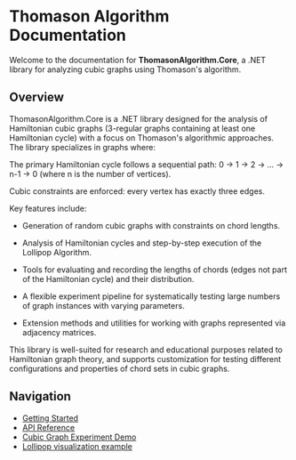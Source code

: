 # Thomason Algorithm Documentation

Welcome to the documentation for **ThomasonAlgorithm.Core**, a .NET library for analyzing cubic graphs using Thomason's algorithm.

## Overview
ThomasonAlgorithm.Core is a .NET library designed for the analysis of Hamiltonian cubic graphs (3-regular graphs containing at least one Hamiltonian cycle) with a focus on Thomason's algorithmic approaches. The library specializes in graphs where:

The primary Hamiltonian cycle follows a sequential path:
0 → 1 → 2 → ... → n-1 → 0
(where n is the number of vertices).

Cubic constraints are enforced: every vertex has exactly three edges.

Key features include:

- Generation of random cubic graphs with constraints on chord lengths.

- Analysis of Hamiltonian cycles and step-by-step execution of the Lollipop Algorithm.

- Tools for evaluating and recording the lengths of chords (edges not part of the Hamiltonian cycle) and their distribution.

- A flexible experiment pipeline for systematically testing large numbers of graph instances with varying parameters.

- Extension methods and utilities for working with graphs represented via adjacency matrices.

This library is well-suited for research and educational purposes related to Hamiltonian graph theory, and supports customization for testing different configurations and properties of chord sets in cubic graphs.

## Navigation
- [Getting Started](articles/getting-started.md)
- [API Reference](/api/ThomasonAlgorithm.Core.Algorithm.html)
- [Cubic Graph Experiment Demo](articles/experiment-demo.md)
- [Lollipop visualization example](articles/lollipop-visualization-demo.md)
